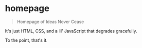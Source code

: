 # homepage

> Homepage of Ideas Never Cease



It's just HTML, CSS, and a lil' JavaScript that degrades gracefully.

To the point, that's it.
